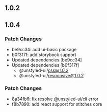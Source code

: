 ## 1.0.2

## 1.0.4

### Patch Changes

- be9cc34: add ui-basic package
- b0f317f: add storybook support
- Updated dependencies [be9cc34]
- Updated dependencies [b0f317f]
  - @unstyled-ui/css@1.0.2
  - @unstyled-ui/responsive@1.0.2

### Patch Changes

- 8a34fb6: fix resolve @unstyled-ui/cli error
- f8b7890: add react support for stitches core
